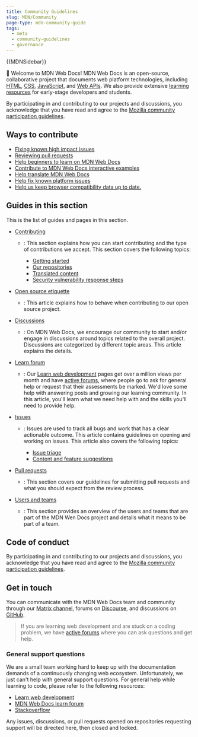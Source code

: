 ```yaml
---
title: Community Guidelines
slug: MDN/Community
page-type: mdn-community-guide
tags:
  - meta
  - community-guidelines
  - governance
---
```


{{MDNSidebar}}

👋 Welcome to MDN Web Docs! MDN Web Docs is an open-source, collaborative project that documents web platform technologies, including [HTML](/en-US/docs/Web/HTML), [CSS](/en-US/docs/Web/CSS), [JavaScript](/en-US/docs/Web/JavaScript), and [Web APIs](/en-US/docs/Web/API). We also provide extensive [learning resources](/en-US/docs/Learn) for early-stage developers and students.

By participating in and contributing to our projects and discussions, you acknowledge that you have read and agree to the [Mozilla community participation guidelines](https://github.com/mdn/mdn-community/blob/main/CODE_OF_CONDUCT.md).

## Ways to contribute

- [Fixing known high impact issues](https://github.com/orgs/mdn/projects/25/views/1)
- [Reviewing pull requests](/en-US/docs/MDN/Community/Pull_requests/)
- [Help beginners to learn on MDN Web Docs](/en-US/docs/MDN/Community/Learn_forum/)
- [Contribute to MDN Web Docs interactive examples](https://github.com/mdn/interactive-examples/blob/main/CONTRIBUTING.md)
- [Help translate MDN Web Docs](/en-US/docs/MDN/Community/Contributing/Translated_content)
- [Help fix known platform issues](https://github.com/mdn/yari/issues)
- [Help us keep browser compatibility data up to date.](https://github.com/mdn/browser-compat-data)

## Guides in this section

This is the list of guides and pages in this section.

- [Contributing](/en-US/docs/MDN/Community/Contributing)

  - : This section explains how you can start contributing and the type of contributions we accept. This section covers the following topics:

    - [Getting started](/en-US/docs/MDN/Community/Contributing/Getting_started)
    - [Our repositories](/en-US/docs/MDN/Community/Contributing/Our_repositories)
    - [Translated content](/en-US/docs/MDN/Community/Contributing/Translated_content)
    - [Security vulnerability response steps](/en-US/docs/MDN/Community/Contributing/Security_vulnerability_response)

- [Open source etiquette](/en-US/docs/MDN/Community/Open_source_etiquette)

  - : This article explains how to behave when contributing to our open source project.

- [Discussions](/en-US/docs/MDN/Community/Discussions)

  - : On MDN Web Docs, we encourage our community to start and/or engage in discussions around topics related to the overall project. Discussions are categorized by different topic areas. This article explains the details.

- [Learn forum](/en-US/docs/MDN/Community/Learn_forum)

  - : Our [Learn web development](/en-US/docs/Learn) pages get over a million views per month and have [active forums](https://discourse.mozilla.org/c/mdn/learn/250), where people go to ask for general help or request that their assessments be marked. We'd love some help with answering posts and growing our learning community. In this article, you'll learn what we need help with and the skills you'll need to provide help.

- [Issues](/en-US/docs/MDN/Community/Issues)

  - : Issues are used to track all bugs and work that has a clear actionable outcome. This article contains guidelines on opening and working on issues. This article also covers the following topics:

    - [Issue triage](/en-US/docs/MDN/Community/Issues/Issue_triage)
    - [Content and feature suggestions](/en-US/docs/MDN/Community/Issues/Content_suggestions_feature_proposals)

- [Pull requests](/en-US/docs/MDN/Community/Pull_requests)

  - : This section covers our guidelines for submitting pull requests and what you should expect from the review process.

- [Users and teams](/en-US/docs/MDN/Community/Users_teams)

  - : This section provides an overview of the users and teams that are part of the MDN Wen Docs project and details what it means to be part of a team.

## Code of conduct

By participating in and contributing to our projects and discussions, you acknowledge that you have read and agree to the [Mozilla community participation guidelines](https://github.com/mdn/mdn-community/blob/main/CODE_OF_CONDUCT.md).

## Get in touch

You can communicate with the MDN Web Docs team and community through our [Matrix channel](https://chat.mozilla.org/#/room/#mdn:mozilla.org), forums on [Discourse](https://discourse.mozilla.org/c/mdn/236), and discussions on [GitHub](https://github.com/mdn/mdn-community/discussions).

> If you are learning web development and are stuck on a coding problem, we have [active forums](https://discourse.mozilla.org/c/mdn/learn/250) where you can ask questions and get help.

### General support questions

We are a small team working hard to keep up with the documentation demands of a continuously changing web ecosystem. Unfortunately, we just can't help with general support questions. For general help while learning to code, please refer to the following resources:

- [Learn web development](https://developer.mozilla.org/docs/Learn)
- [MDN Web Docs learn forum](https://discourse.mozilla.org/c/mdn/learn/250)
- [Stackoverflow](https://stackoverflow.com/questions/)

Any issues, discussions, or pull requests opened on repositories requesting support will be directed here, then closed and locked.
